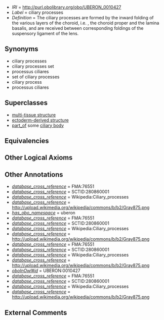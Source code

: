  * *IRI* = http://purl.obolibrary.org/obo/UBERON_0010427
 * *Label* = ciliary processes
 * *Definition* = The ciliary processes are formed by the inward folding of the various layers of the choroid, i.e. , the choroid proper and the lamina basalis, and are received between corresponding foldings of the suspensory ligament of the lens.

## Synonyms

 * ciliary processes
 * ciliary processes set
 * processus ciliares
 * set of ciliary processes
 * ciliary process
 * processus ciliares

## Superclasses

 * [multi-tissue structure](../../UBERON/81/UBERON_0000481.md)
 * [ectoderm-derived structure](../../UBERON/21/UBERON_0004121.md)
 * [part_of](../../BFO/50/BFO_0000050.md) some [ciliary body](../../UBERON/75/UBERON_0001775.md)

## Equivalencies


## Other Logical Axioms


## Other Annotations

 * *[database_cross_reference](../../ef/oboInOwl#hasDbXref.md)* = FMA:76551
 * *[database_cross_reference](../../ef/oboInOwl#hasDbXref.md)* = SCTID:280860001
 * *[database_cross_reference](../../ef/oboInOwl#hasDbXref.md)* = Wikipedia:Ciliary_processes
 * *[database_cross_reference](../../ef/oboInOwl#hasDbXref.md)* = http://upload.wikimedia.org/wikipedia/commons/b/b2/Gray875.png
 * *[has_obo_namespace](../../ce/oboInOwl#hasOBONamespace.md)* = uberon
 * *[database_cross_reference](../../ef/oboInOwl#hasDbXref.md)* = FMA:76551
 * *[database_cross_reference](../../ef/oboInOwl#hasDbXref.md)* = SCTID:280860001
 * *[database_cross_reference](../../ef/oboInOwl#hasDbXref.md)* = Wikipedia:Ciliary_processes
 * *[database_cross_reference](../../ef/oboInOwl#hasDbXref.md)* = http://upload.wikimedia.org/wikipedia/commons/b/b2/Gray875.png
 * *[database_cross_reference](../../ef/oboInOwl#hasDbXref.md)* = FMA:76551
 * *[database_cross_reference](../../ef/oboInOwl#hasDbXref.md)* = SCTID:280860001
 * *[database_cross_reference](../../ef/oboInOwl#hasDbXref.md)* = Wikipedia:Ciliary_processes
 * *[database_cross_reference](../../ef/oboInOwl#hasDbXref.md)* = http://upload.wikimedia.org/wikipedia/commons/b/b2/Gray875.png
 * *[oboInOwl#id](../../id/oboInOwl#id.md)* = UBERON:0010427
 * *[database_cross_reference](../../ef/oboInOwl#hasDbXref.md)* = FMA:76551
 * *[database_cross_reference](../../ef/oboInOwl#hasDbXref.md)* = SCTID:280860001
 * *[database_cross_reference](../../ef/oboInOwl#hasDbXref.md)* = Wikipedia:Ciliary_processes
 * *[database_cross_reference](../../ef/oboInOwl#hasDbXref.md)* = http://upload.wikimedia.org/wikipedia/commons/b/b2/Gray875.png

## External Comments


